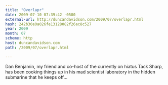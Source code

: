```yaml
---
title: "Overlapr"
date: 2009-07-10 07:39:42 -0500
external-url: http://duncandavidson.com/2009/07/overlapr.html
hash: 242b30e0a026fe13128082f26ac8c527
year: 2009
month: 07
scheme: http
host: duncandavidson.com
path: /2009/07/overlapr.html

---
```


Dan Benjamin, my friend and co-host of the currently on hiatus Tack Sharp, has been cooking things up in his mad scientist laboratory in the hidden submarine that he keeps off...
